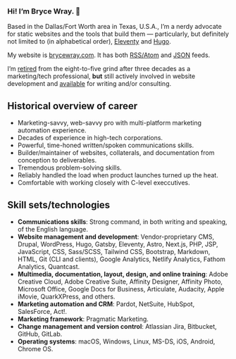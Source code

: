 ### Hi! I’m Bryce Wray. 👋

Based in the Dallas/Fort Worth area in Texas, U.S.A., I’m a nerdy advocate for static websites and the tools that build them — particularly, but definitely not limited to (in alphabetical order), [Eleventy](https://11ty.dev) and [Hugo](https://gohugo.io).

My website is [brycewray.com](https://www.brycewray.com). It has both [RSS/Atom](https://www.brycewray.com/index.xml) and [JSON](https://www.brycewray.com/index.json) feeds.

I’m [retired](https://www.brycewray.com/posts/2021/09/transition/) from the eight-to-five grind after three decades as a marketing/tech professional, **but** still actively involved in website development and [available](https://www.brycewray.com/contact/) for writing and/or consulting.

## Historical overview of career
- Marketing-savvy, web-savvy pro with multi-platform marketing automation experience.
- Decades of experience in high-tech corporations.
- Powerful, time-honed written/spoken communications skills.
- Builder/maintainer of websites, collaterals, and documentation from conception to deliverables.
- Tremendous problem-solving skills.
- Reliably handled the load when product launches turned up the heat.
- Comfortable with working closely with C-level execcutives.
 
## Skill sets/technologies
- **Communications skills**: Strong command, in both writing and speaking, of the English language.
- **Website management and development**: Vendor-proprietary CMS, Drupal, WordPress, Hugo, Gatsby, Eleventy, Astro, Next.js, PHP, JSP, JavaScript, CSS, Sass/SCSS, Tailwind CSS, Bootstrap, Markdown, HTML, Git (CLI and clients), Google Analytics, Netlify Analytics, Fathom Analytics, Quantcast.
- **Multimedia, documentation, layout, design, and online training**: Adobe Creative Cloud, Adobe Creative Suite, Affinity Designer, Affinity Photo, Microsoft Office, Google Docs for Business, Articulate, Audacity, Apple iMovie, QuarkXPress, and others.
- **Marketing automation and CRM**: Pardot, NetSuite, HubSpot, SalesForce, Act!.
- **Marketing framework**: Pragmatic Marketing.
- **Change management and version control**: Atlassian Jira, Bitbucket, GitHub, GitLab.
- **Operating systems**: macOS, Windows, Linux, MS-DS, iOS, Android, Chrome OS.

<!--
**brycewray/brycewray** is a ✨ _special_ ✨ repository because its `README.md` (this file) appears on your GitHub profile.

Here are some ideas to get you started:

- 🔭 I’m currently working on ...
- 🌱 I’m currently learning ...
- 👯 I’m looking to collaborate on ...
- 🤔 I’m looking for help with ...
- 💬 Ask me about ...
- 📫 How to reach me: ...
- 😄 Pronouns: ...
- ⚡ Fun fact: ...
-->
